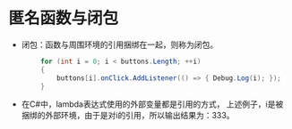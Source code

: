 # 匿名函数与闭包

* 闭包：函数与周围环境的引用捆绑在一起，则称为闭包。
```cs
        for (int i = 0; i < buttons.Length; ++i)
        {
            buttons[i].onClick.AddListener(() => { Debug.Log(i); });
        }
```
* 在C#中，lambda表达式使用的外部变量都是引用的方式，
上述例子，i是被捆绑的外部环境，由于是对i的引用，所以输出结果为：333。
